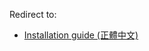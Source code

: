 Redirect to:

*   [Installation guide (正體中文)](/index.php?title=Installation_guide_(%E6%AD%A3%E9%AB%94%E4%B8%AD%E6%96%87)&redirect=no "Installation guide (正體中文)")